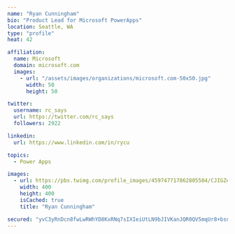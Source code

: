 ```yaml
---
name: "Ryan Cunningham"
bio: "Product Lead for Microsoft PowerApps"
location: Seattle, WA
type: "profile"
heat: 42

affiliation:
  name: Microsoft
  domain: microsoft.com
  images:
    - url: "/assets/images/organizations/microsoft.com-50x50.jpg"
      width: 50
      height: 50

twitter:
  username: rc_says
  url: https://twitter.com/rc_says
  followers: 2922

linkedin:
  url: https://www.linkedin.com/in/rycu

topics:
  - Power Apps

images:
  - url: https://pbs.twimg.com/profile_images/459747717862805504/CJIGZejd_400x400.png
    width: 400
    height: 400
    isCached: true
    title: "Ryan Cunningham"

secured: "yvC3yRnDcn8fwLwRWhYD8KxRNq7sIXIeiUtLN9bJIVKanJQR0QV5mqUr8+bsn/keQwMXpS2OFZvnSXHrr167p7DAKfV6rV6N1zZKuD8keQIBjuz308udfgg9I9HdlpvCjSOo1/YKoSREMMSQcJrHwNi38bDxCjs6D2TrNZle9LrIGss17q1e5W7zi5FmDWK3hdFt3gc04CmnDOf4H5QbjJqOhyMDmVL5doP5UlRANTzbvjppLG1ie8ON+AZeGwNy1Zhqs1JgrXTobjJCUbIjfamkhdD6lZxyM8G1OA8FWP2psQvB/eI8cyMuZX64I2wQ95qPNQuXq2e6C6hP5r/z1TkQkmGRzED8+bwcODLxj+gpXelJGHDrdqa8/Yi6M0/d/hRzCnxcaTjBwYQgSvX2Wg80ldwyY/Nv46OYwxO83hI=;+0fjiXgPxXKqsrRC9QR3sA=="
---
```


